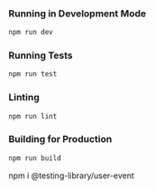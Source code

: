 ### Running in Development Mode

```zsh
npm run dev
```

### Running Tests

```zsh
npm run test
```

### Linting

```zsh
npm run lint
```

### Building for Production

```zsh
npm run build
```

npm i @testing-library/user-event